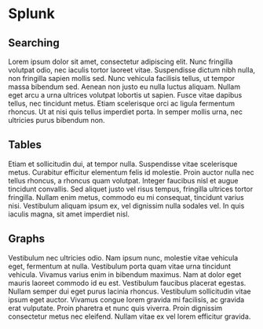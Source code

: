 # Splunk

## Searching

 Lorem ipsum dolor sit amet, consectetur adipiscing elit. Nunc fringilla volutpat odio, nec iaculis tortor laoreet vitae. Suspendisse dictum nibh nulla, non fringilla sapien mollis sed. Nunc vehicula facilisis tellus, ut tempor massa bibendum sed. Aenean non justo eu nulla luctus aliquam. Nullam eget arcu a urna ultrices volutpat lobortis ut sapien. Fusce vitae dapibus tellus, nec tincidunt metus. Etiam scelerisque orci ac ligula fermentum rhoncus. Ut at nisi quis tellus imperdiet porta. In semper mollis urna, nec ultricies purus bibendum non.

## Tables

Etiam et sollicitudin dui, at tempor nulla. Suspendisse vitae scelerisque metus. Curabitur efficitur elementum felis id molestie. Proin auctor nulla nec tellus rhoncus, a rhoncus quam volutpat. Integer faucibus nisl et augue tincidunt convallis. Sed aliquet justo vel risus tempus, fringilla ultrices tortor fringilla. Nullam enim metus, commodo eu mi consequat, tincidunt varius nisi. Vestibulum aliquam ipsum ex, vel dignissim nulla sodales vel. In quis iaculis magna, sit amet imperdiet nisl.

## Graphs

Vestibulum nec ultricies odio. Nam ipsum nunc, molestie vitae vehicula eget, fermentum at nulla. Vestibulum porta quam vitae urna tincidunt vehicula. Vivamus varius enim in bibendum maximus. Nam at dolor eget mauris laoreet commodo id eu est. Vestibulum faucibus placerat egestas. Nullam semper dui eget purus lacinia rhoncus. Vestibulum sollicitudin vitae ipsum eget auctor. Vivamus congue lorem gravida mi facilisis, ac gravida erat vulputate. Proin pharetra et nunc quis viverra. Proin dignissim consectetur metus nec eleifend. Nullam vitae ex vel lorem efficitur gravida. 

